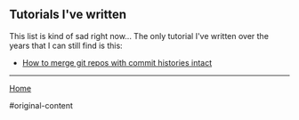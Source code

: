 ## Tutorials I've written

This list is kind of sad right now... The only tutorial I've written over the
years that I can still find is this:

- [How to merge git repos with commit histories intact](tutorials/combining-git-repos.md)

---

[Home](/wiki)

#original-content

